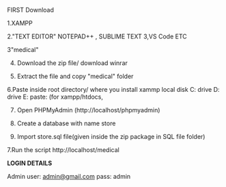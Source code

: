 

FIRST Download

1.XAMPP

2."TEXT EDITOR" NOTEPAD++ , SUBLIME TEXT 3,VS Code ETC

3"medical"

4. Download the zip file/ download winrar

5. Extract the file and copy "medical" folder

6.Paste inside root directory/ where you install xammp local disk C: drive D: drive E: paste: (for xampp/htdocs, 

7. Open PHPMyAdmin (http://localhost/phpmyadmin)

8. Create a database with name store

6. Import store.sql file(given inside the zip package in SQL file folder)

7.Run the script http://localhost/medical


**LOGIN DETAILS**

Admin
user: admin@gmail.com
pass: admin

